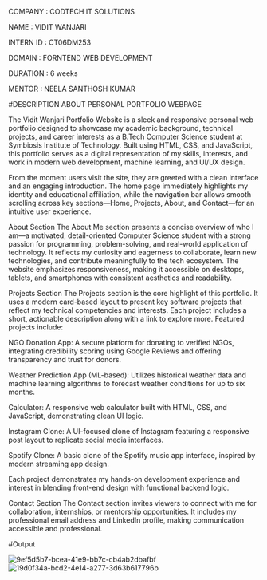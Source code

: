 COMPANY : CODTECH IT SOLUTIONS

NAME : VIDIT WANJARI

INTERN ID : CT06DM253

DOMAIN : FORNTEND WEB DEVELOPMENT

DURATION : 6 weeks

MENTOR : NEELA SANTHOSH KUMAR

#DESCRIPTION ABOUT PERSONAL PORTFOLIO WEBPAGE


The Vidit Wanjari Portfolio Website is a sleek and responsive personal web portfolio designed to showcase my academic background, technical projects, and career interests as a B.Tech Computer Science student at Symbiosis Institute of Technology. Built using HTML, CSS, and JavaScript, this portfolio serves as a digital representation of my skills, interests, and work in modern web development, machine learning, and UI/UX design.

From the moment users visit the site, they are greeted with a clean interface and an engaging introduction. The home page immediately highlights my identity and educational affiliation, while the navigation bar allows smooth scrolling across key sections—Home, Projects, About, and Contact—for an intuitive user experience.

About Section
The About Me section presents a concise overview of who I am—a motivated, detail-oriented Computer Science student with a strong passion for programming, problem-solving, and real-world application of technology. It reflects my curiosity and eagerness to collaborate, learn new technologies, and contribute meaningfully to the tech ecosystem. The website emphasizes responsiveness, making it accessible on desktops, tablets, and smartphones with consistent aesthetics and readability.

Projects Section
The Projects section is the core highlight of this portfolio. It uses a modern card-based layout to present key software projects that reflect my technical competencies and interests. Each project includes a short, actionable description along with a link to explore more. Featured projects include:

NGO Donation App: A secure platform for donating to verified NGOs, integrating credibility scoring using Google Reviews and offering transparency and trust for donors.

Weather Prediction App (ML-based): Utilizes historical weather data and machine learning algorithms to forecast weather conditions for up to six months.

Calculator: A responsive web calculator built with HTML, CSS, and JavaScript, demonstrating clean UI logic.

Instagram Clone: A UI-focused clone of Instagram featuring a responsive post layout to replicate social media interfaces.

Spotify Clone: A basic clone of the Spotify music app interface, inspired by modern streaming app design.

Each project demonstrates my hands-on development experience and interest in blending front-end design with functional backend logic.

Contact Section
The Contact section invites viewers to connect with me for collaboration, internships, or mentorship opportunities. It includes my professional email address and LinkedIn profile, making communication accessible and professional.


#Output

![9ef5d5b7-bcea-41e9-bb7c-cb4ab2dbafbf](https://github.com/user-attachments/assets/149bb76d-6ab4-4e23-b634-af51d92c6586)
![19d0f34a-bcd2-4e14-a277-3d63b617796b](https://github.com/user-attachments/assets/37040ab1-dbda-449b-a3c3-3212e28e6da2)

